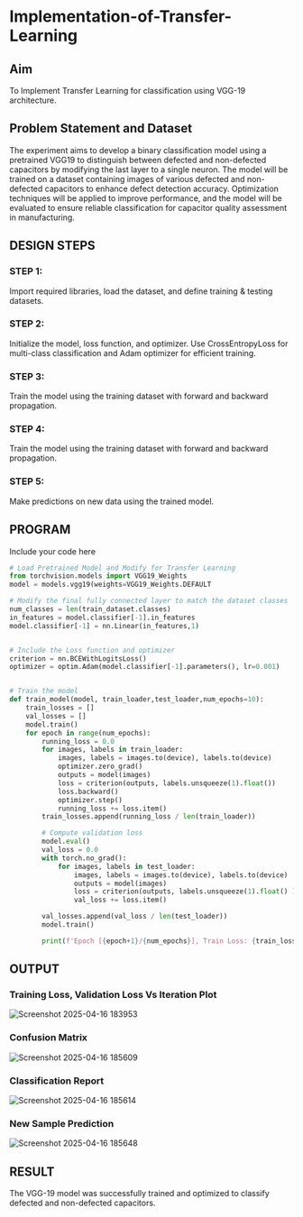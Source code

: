 # Implementation-of-Transfer-Learning
## Aim
To Implement Transfer Learning for classification using VGG-19 architecture.
## Problem Statement and Dataset
The experiment aims to develop a binary classification model using a pretrained VGG19 to distinguish between defected and non-defected capacitors by modifying the last layer to a single neuron. The model will be trained on a dataset containing images of various defected and non-defected capacitors to enhance defect detection accuracy. Optimization techniques will be applied to improve performance, and the model will be evaluated to ensure reliable classification for capacitor quality assessment in manufacturing.
## DESIGN STEPS
### STEP 1:
Import required libraries, load the dataset, and define training & testing datasets.
</br>

### STEP 2:
Initialize the model, loss function, and optimizer. Use CrossEntropyLoss for multi-class classification and Adam optimizer for efficient training.
</br>

### STEP 3:
Train the model using the training dataset with forward and backward propagation.
<br/>

### STEP 4:
Train the model using the training dataset with forward and backward propagation.
<br/>

### STEP 5:
Make predictions on new data using the trained model.
<br/>

## PROGRAM
Include your code here
```python
# Load Pretrained Model and Modify for Transfer Learning
from torchvision.models import VGG19_Weights
model = models.vgg19(weights=VGG19_Weights.DEFAULT

# Modify the final fully connected layer to match the dataset classes
num_classes = len(train_dataset.classes)
in_features = model.classifier[-1].in_features
model.classifier[-1] = nn.Linear(in_features,1)


# Include the Loss function and optimizer
criterion = nn.BCEWithLogitsLoss()
optimizer = optim.Adam(model.classifier[-1].parameters(), lr=0.001)


# Train the model
def train_model(model, train_loader,test_loader,num_epochs=10):
    train_losses = []
    val_losses = []
    model.train()
    for epoch in range(num_epochs):
        running_loss = 0.0
        for images, labels in train_loader:
            images, labels = images.to(device), labels.to(device)
            optimizer.zero_grad()
            outputs = model(images)
            loss = criterion(outputs, labels.unsqueeze(1).float())
            loss.backward()
            optimizer.step()
            running_loss += loss.item()
        train_losses.append(running_loss / len(train_loader))

        # Compute validation loss
        model.eval()
        val_loss = 0.0
        with torch.no_grad():
            for images, labels in test_loader:
                images, labels = images.to(device), labels.to(device)
                outputs = model(images)
                loss = criterion(outputs, labels.unsqueeze(1).float() )
                val_loss += loss.item()

        val_losses.append(val_loss / len(test_loader))
        model.train()

        print(f'Epoch [{epoch+1}/{num_epochs}], Train Loss: {train_losses[-1]:.4f}, Validation Loss: {val_losses[-1]:.4f}')
```

## OUTPUT
### Training Loss, Validation Loss Vs Iteration Plot

![Screenshot 2025-04-16 183953](https://github.com/user-attachments/assets/b51dd9ba-e8d3-4d1d-9948-c787076e61d6)


### Confusion Matrix

![Screenshot 2025-04-16 185609](https://github.com/user-attachments/assets/8ea8b34c-5f06-4717-824b-d9bc6ca5779f)

### Classification Report

![Screenshot 2025-04-16 185614](https://github.com/user-attachments/assets/47e0524d-ee69-4eea-add3-5c4db55d3320)


### New Sample Prediction

![Screenshot 2025-04-16 185648](https://github.com/user-attachments/assets/0ad3c921-acc5-47a2-ae10-e19c2c2fa1f3)

## RESULT
The VGG-19 model was successfully trained and optimized to classify defected and non-defected capacitors.
